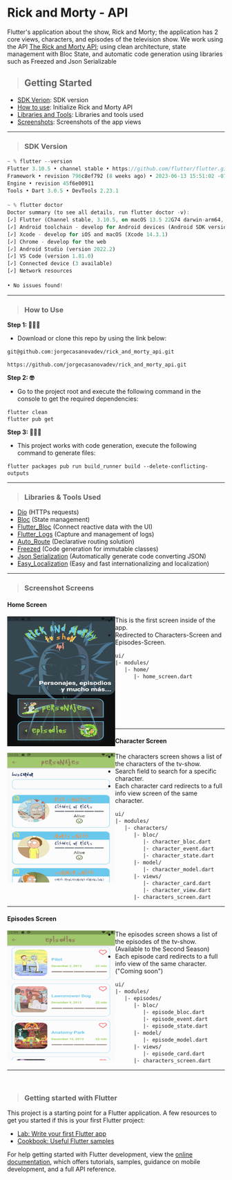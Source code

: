 # Rick and Morty - API
Flutter's application about the show, Rick and Morty; the application has 2 core views, characters, and episodes of the television show.
We work using the API [The Rick and Morty API](https://rickandmortyapi.com/); using clean architecture, state management with Bloc State, and automatic code generation using libraries such as Freezed and Json Serializable

> ## Getting Started
- [SDK Verion](https://github.com/jorgecasanovadev/rick_and_morty_api#sdk-version): SDK version
- [How to use](https://github.com/jorgecasanovadev/rick_and_morty_api/tree/main#how-to-use): Initialize Rick and Morty API
- [Libraries and Tools](https://github.com/jorgecasanovadev/rick_and_morty_api#libraries--tools-used): Libraries and tools used
- [Screenshots](https://github.com/jorgecasanovadev/rick_and_morty_api/tree/main#screenshot-screens): Screenshots of the app views


<hr align"center">

> ### SDK Version
```dart
~ % flutter --version
Flutter 3.10.5 • channel stable • https://github.com/flutter/flutter.git
Framework • revision 796c8ef792 (8 weeks ago) • 2023-06-13 15:51:02 -0700
Engine • revision 45f6e00911
Tools • Dart 3.0.5 • DevTools 2.23.1

~ % flutter doctor
Doctor summary (to see all details, run flutter doctor -v):
[✓] Flutter (Channel stable, 3.10.5, on macOS 13.5 22G74 darwin-arm64, locale en-US)
[✓] Android toolchain - develop for Android devices (Android SDK version 34.0.0)
[✓] Xcode - develop for iOS and macOS (Xcode 14.3.1)
[✓] Chrome - develop for the web
[✓] Android Studio (version 2022.2)
[✓] VS Code (version 1.81.0)
[✓] Connected device (3 available)
[✓] Network resources

• No issues found!
```
<hr align"center">

> ### How to Use 

**Step 1: 🧑🏻‍💻**
- Download or clone this repo by using the link below:
```
git@github.com:jorgecasanovadev/rick_and_morty_api.git
```
```
https://github.com/jorgecasanovadev/rick_and_morty_api.git
```
**Step 2: 🤓**
- Go to the project root and execute the following command in the console to get the required dependencies: 
```
flutter clean
flutter pub get 
```
**Step 3: 🧙🏼‍♂️**
- This project works with code generation, execute the following command to generate files:
```
flutter packages pub run build_runner build --delete-conflicting-outputs
```
<hr align"center">


> ### Libraries & Tools Used

* [Dio](https://github.com/flutterchina/dio) (HTTPs requests)
* [Bloc](https://pub.dev/packages/bloc) (State management)
* [Flutter_Bloc](https://pub.dev/packages/flutter_bloc) (Connect reactive data with the UI)
* [Flutter_Logs](https://pub.dev/packages/flutter_logs) (Capture and management of logs)
* [Auto_Route](https://pub.dev/packages/auto_route) (Declarative routing solution)
* [Freezed](https://pub.dev/packages/freezed) (Code generation for immutable classes)
* [Json Serialization](https://pub.dev/packages/json_serializable) (Automatically generate code converting JSON)
* [Easy_Localization](https://pub.dev/packages/easy_localization) (Easy and fast internationalizing and localization)
<hr align"center">

> ### Screenshot Screens
#### Home Screen

<img align="left" height="300em" width="250em" src="./screenshots/home_screen.png" alt="home-screen">

- This is the first screen inside of the app.
- Redirected to Characters-Screen and Episodes-Screen.
```
ui/
|- modules/
   |- home/
      |- home_screen.dart
```
<br>
<br>
<br>
<br>
<br>
<hr align"center">


#### Character Screen

<img align="left" height="300em" width="250em" src="./screenshots/characters_screen.png" alt="characters-screen">

- The characters screen shows a list of the characters of the tv-show.
- Search field to search for a specific character.
- Each character card redirects to a full info view screen of the same character.
```
ui/
|- modules/
   |- characters/
      |- bloc/
         |- character_bloc.dart
         |- character_event.dart
         |- character_state.dart
      |- model/
         |- character_model.dart
      |- views/
         |- character_card.dart
         |- character_view.dart
      |- characters_screen.dart
```
<hr align"center">


#### Episodes Screen

<img align="left" height="300em" width="250em" src="./screenshots/episodes_screen.png" alt="episodes-screen">

- The episodes screen shows a list of the episodes of the tv-show. (Available to the Second Season)
- Each episode card redirects to a full info view of the same character. ("Coming soon")
```
ui/
|- modules/
   |- episodes/
      |- bloc/
         |- episode_bloc.dart
         |- episode_event.dart
         |- episode_state.dart
      |- model/
         |- episode_model.dart
      |- views/
         |- episode_card.dart
      |- characters_screen.dart
```
<hr align"center">
<br>


> ### Getting started with Flutter
This project is a starting point for a Flutter application.
A few resources to get you started if this is your first Flutter project:

- [Lab: Write your first Flutter app](https://docs.flutter.dev/get-started/codelab)
- [Cookbook: Useful Flutter samples](https://docs.flutter.dev/cookbook)

For help getting started with Flutter development, view the
[online documentation](https://docs.flutter.dev/), which offers tutorials,
samples, guidance on mobile development, and a full API reference.
